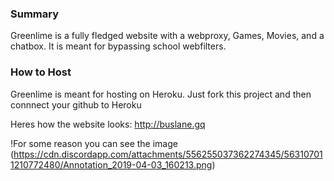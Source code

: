 ### Summary
Greenlime is a fully fledged website with a webproxy, Games, Movies, and a chatbox. It is meant for bypassing school webfilters.

### How to Host
Greenlime is meant for hosting on Heroku. Just fork this project and then connnect your github to Heroku




Heres how the website looks: http://buslane.gq

!For some reason you can see the image (https://cdn.discordapp.com/attachments/556255037362274345/563107011210772480/Annotation_2019-04-03_160213.png)
